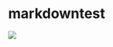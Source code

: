 # markdowntest

<a><img src="https://img.shields.io/badge/-Green-green.svg?colorA=ffffff&style=for-the-badge"/></a>

